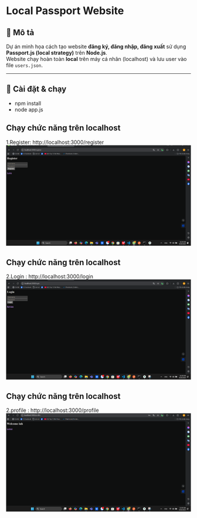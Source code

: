 # Local Passport Website

## 📌 Mô tả
Dự án minh họa cách tạo website **đăng ký, đăng nhập, đăng xuất** sử dụng **Passport.js (local strategy)** trên **Node.js**.  
Website chạy hoàn toàn **local** trên máy cá nhân (localhost) và lưu user vào file `users.json`.

---

## 🚀 Cài đặt & chạy
- npm install   
- node app.js 
## Chạy chức năng trên localhost
1.Register: http://localhost:3000/register
![Postman Test](./public/results/2_website.png)
## Chạy chức năng trên localhost
2.Login : http://localhost:3000/login
![Postman Test](./public/results/1_website.png)
## Chạy chức năng trên localhost
2.profile : http://localhost:3000/profile
![Postman Test](./public/results/3_website.png)